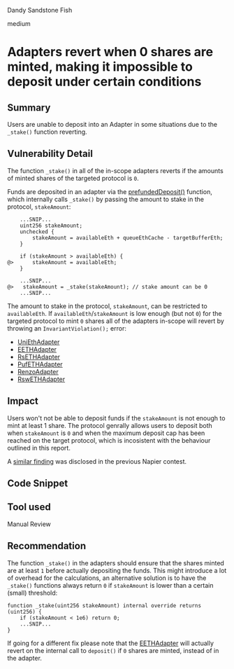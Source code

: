 Dandy Sandstone Fish

medium

# Adapters revert when 0 shares are minted, making it impossible to deposit under certain conditions

## Summary

Users are unable to deposit into an Adapter in some situations due to the `_stake()` function reverting.

## Vulnerability Detail

The function `_stake()` in all of the in-scope adapters reverts if the amounts of minted shares of the targeted protocol is `0`.

Funds are deposited in an adapter via the [prefundedDeposit()](https://github.com/sherlock-audit/2024-05-napier-update/blob/main/napier-v1/src/adapters/BaseLSTAdapter.sol#L80) function, which internally calls `_stake()` by passing the amount to stake in the protocol, `stakeAmount`:

```solidity
    ...SNIP...
    uint256 stakeAmount;
    unchecked {
        stakeAmount = availableEth + queueEthCache - targetBufferEth;
    }

    if (stakeAmount > availableEth) {
@>      stakeAmount = availableEth;
    }

    ...SNIP...
@>   stakeAmount = _stake(stakeAmount); // stake amount can be 0
    ...SNIP...
```

The amount to stake in the protocol, `stakeAmount`, can be restricted to `availableEth`. If `availableEth`/`stakeAmount` is low enough (but not `0`) for the targeted protocol to mint `0` shares all of the adapters in-scope will revert by throwing an `InvariantViolation();` error:

- [UniEthAdapter](https://github.com/sherlock-audit/2024-05-napier-update/blob/main/napier-v1/src/adapters/bedrock/UniETHAdapter.sol#L80)
- [EETHAdapter](https://github.com/sherlock-audit/2024-05-napier-update/blob/main/napier-v1/src/adapters/etherfi/EETHAdapter.sol#L87)
- [RsETHAdapter](https://github.com/sherlock-audit/2024-05-napier-update/blob/main/napier-uups-adapters/src/adapters/kelp/RsETHAdapter.sol#L87)
- [PufETHAdapter](https://github.com/sherlock-audit/2024-05-napier-update/blob/main/napier-uups-adapters/src/adapters/puffer/PufETHAdapter.sol#L84)
- [RenzoAdapter](https://github.com/sherlock-audit/2024-05-napier-update/blob/main/napier-uups-adapters/src/adapters/renzo/RenzoAdapter.sol#L67)
- [RswETHAdapter](https://github.com/sherlock-audit/2024-05-napier-update/blob/main/napier-uups-adapters/src/adapters/swell/RswETHAdapter.sol#L68)

## Impact

Users won't not be able to deposit funds if the `stakeAmount` is not enough to mint at least 1 share. The protocol genrally allows users to deposit both when `stakeAmount` is `0` and when the maximum deposit cap has been reached on the target protocol, which is incosistent with the behaviour outlined in this report.

A [similar finding](https://github.com/sherlock-audit/2024-01-napier-judging/issues/105) was disclosed in the previous Napier contest.

## Code Snippet

## Tool used

Manual Review

## Recommendation

The function `_stake()` in the adapters should ensure that the shares minted are at least `1` before actually depositing the funds. This might introduce a lot of overhead for the calculations, an alternative solution is to have the `_stake()` functions always return `0` if `stakeAmount` is lower than a certain (small) threshold:

```solidity
function _stake(uint256 stakeAmount) internal override returns (uint256) {
    if (stakeAmount < 1e6) return 0;
    ...SNIP...
}
```

If going for a different fix please note that the [EETHAdapter](https://github.com/sherlock-audit/2024-05-napier-update/blob/main/napier-v1/src/adapters/etherfi/EETHAdapter.sol#L85) will actually revert on the internal call to `deposit()` if `0` shares are minted, instead of in the adapter.

